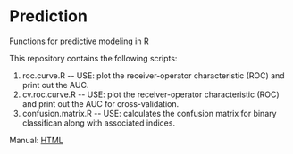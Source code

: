 # Prediction
Functions for predictive modeling in R

This repository contains the following scripts:

1. roc.curve.R -- USE: plot the receiver-operator characteristic (ROC) and print out the AUC.
2. cv.roc.curve.R -- USE: plot the receiver-operator characteristic (ROC) and print out the AUC for cross-validation. 
3. confusion.matrix.R -- USE: calculates the confusion matrix for binary classifican along with associated indices.

Manual: [HTML](https://rawgit.com/laruokol/Prediction/master/ROC.manual.html)
